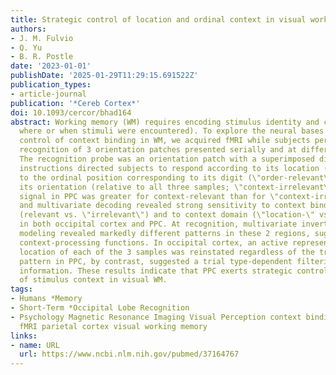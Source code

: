 ```yaml
---
title: Strategic control of location and ordinal context in visual working memory
authors:
- J. M. Fulvio
- Q. Yu
- B. R. Postle
date: '2023-01-01'
publishDate: '2025-01-29T11:29:15.691522Z'
publication_types:
- article-journal
publication: '*Cereb Cortex*'
doi: 10.1093/cercor/bhad164
abstract: Working memory (WM) requires encoding stimulus identity and context (e.g.
  where or when stimuli were encountered). To explore the neural bases of the strategic
  control of context binding in WM, we acquired fMRI while subjects performed delayed
  recognition of 3 orientation patches presented serially and at different locations.
  The recognition probe was an orientation patch with a superimposed digit, and pretrial
  instructions directed subjects to respond according to its location (\"location-relevant\"),
  to the ordinal position corresponding to its digit (\"order-relevant\"), or to just
  its orientation (relative to all three samples; \"context-irrelevant\"). Delay period
  signal in PPC was greater for context-relevant than for \"context-irrelevant\" trials,
  and multivariate decoding revealed strong sensitivity to context binding requirements
  (relevant vs. \"irrelevant\") and to context domain (\"location-\" vs. \"order-relevant\")
  in both occipital cortex and PPC. At recognition, multivariate inverted encoding
  modeling revealed markedly different patterns in these 2 regions, suggesting different
  context-processing functions. In occipital cortex, an active representation of the
  location of each of the 3 samples was reinstated regardless of the trial type. The
  pattern in PPC, by contrast, suggested a trial type-dependent filtering of sample
  information. These results indicate that PPC exerts strategic control over the representation
  of stimulus context in visual WM.
tags:
- Humans *Memory
- Short-Term *Occipital Lobe Recognition
- Psychology Magnetic Resonance Imaging Visual Perception context binding control
  fMRI parietal cortex visual working memory
links:
- name: URL
  url: https://www.ncbi.nlm.nih.gov/pubmed/37164767
---
```

